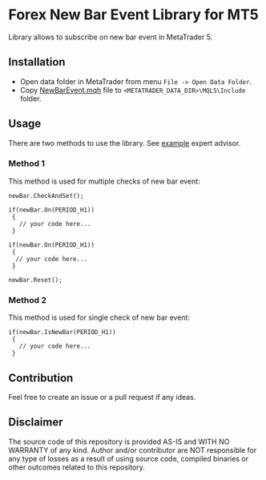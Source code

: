 # Forex New Bar Event Library for MT5
Library allows to subscribe on new bar event in MetaTrader 5.

## Installation
- Open data folder in MetaTrader from menu `File -> Open Data Folder`.
- Copy [NewBarEvent.mqh](MQL5/Include/NewBarEvent.mqh) file to `<METATRADER_DATA_DIR>\MQL5\Include` folder.

## Usage
There are two methods to use the library. See [example](MQL5/Experts/NBETestEA.mq5) expert advisor.

### Method 1
This method is used for multiple checks of new bar event:
```mql5
newBar.CheckAndSet();

if(newBar.On(PERIOD_H1))
 {
   // your code here...
 }

if(newBar.On(PERIOD_H1))
 {
  // your code here...
 }

newBar.Reset();
```

### Method 2
This method is used for single check of new bar event:
```mql5
if(newBar.IsNewBar(PERIOD_H1))
 {
   // your code here...
 }
```

## Contribution
Feel free to create an issue or a pull request if any ideas.

## Disclaimer
The source code of this repository is provided AS-IS and WITH NO WARRANTY of any kind.
Author and/or contributor are NOT responsible for any type of losses as a result of using source code, 
compiled binaries or other outcomes related to this repository.
